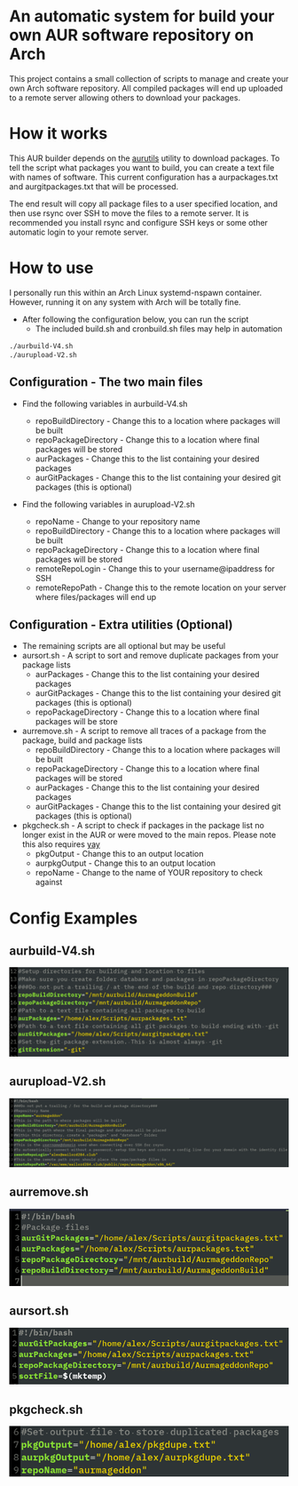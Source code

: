 # An automatic system for build your own AUR software repository on Arch
This project contains a small collection of scripts to manage and create your own Arch software repository. All compiled packages will end up uploaded to a remote server allowing others to download your packages.

# How it works
This AUR builder depends on the [aurutils](https://aur.archlinux.org/packages/aurutils/) utility to download packages. To tell the script what packages you want to build, you can create a text file with names of software. This current configuration has a aurpackages.txt and aurgitpackages.txt that will be processed.

The end result will copy all package files to a user specified location, and then use rsync over SSH to move the files to a remote server. It is recommended you install rsync and configure SSH keys or some other automatic login to your remote server.

# How to use
I personally run this within an Arch Linux systemd-nspawn container. However, running it on any system with Arch will be totally fine.
- After following the configuration below, you can run the script
    * The included build.sh and cronbuild.sh files may help in automation
    
```
./aurbuild-V4.sh
./aurupload-V2.sh
```

## Configuration - The two main files
- Find the following variables in aurbuild-V4.sh
    * repoBuildDirectory - Change this to a location where packages will be built
    * repoPackageDirectory - Change this to a location where final packages will be stored
    * aurPackages - Change this to the list containing your desired packages
    * aurGitPackages - Change this to the list containing your desired git packages (this is optional)

- Find the following variables in aurupload-V2.sh
    * repoName - Change to your repository name
    * repoBuildDirectory - Change this to a location where packages will be built
    * repoPackageDirectory - Change this to a location where final packages will be stored
    * remoteRepoLogin - Change this to your username@ipaddress for SSH
    * remoteRepoPath - Change this to the remote location on your server where files/packages will end up

## Configuration - Extra utilities (Optional)
- The remaining scripts are all optional but may be useful
- aursort.sh - A script to sort and remove duplicate packages from your package lists
    * aurPackages - Change this to the list containing your desired packages
    * aurGitPackages - Change this to the list containing your desired git packages (this is optional)
    * repoPackageDirectory - Change this to a location where final packages will be store
- aurremove.sh - A script to remove all traces of a package from the package, build and package lists
    * repoBuildDirectory - Change this to a location where packages will be built
    * repoPackageDirectory - Change this to a location where final packages will be stored
    * aurPackages - Change this to the list containing your desired packages
    * aurGitPackages - Change this to the list containing your desired git packages (this is optional)
- pkgcheck.sh - A script to check if packages in the package list no longer exist in the AUR or were moved to the main repos. Please note this also requires [yay](https://aur.archlinux.org/packages/yay/)
    * pkgOutput - Change this to an output location
    * aurpkgOutput - Change this to an output location
    * repoName - Change to the name of YOUR repository to check against

# Config Examples

## aurbuild-V4.sh
![aurbuild](/images/aurbuild.png)

## aurupload-V2.sh
![aurupload](/images/aurupload.png)

## aurremove.sh
![aurremove](/images/aurremove.png)

## aursort.sh
![aursort](/images/aursort.png)

## pkgcheck.sh
![pkgcheck](/images/pkgcheck.png)
